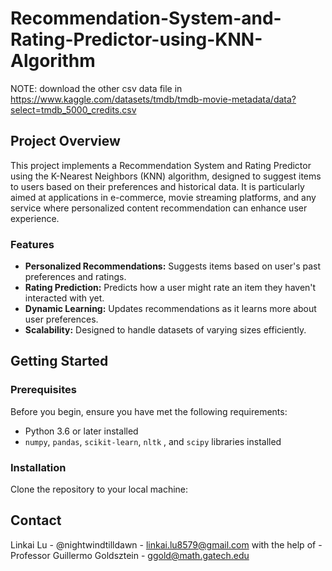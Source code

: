 # Recommendation-System-and-Rating-Predictor-using-KNN-Algorithm

NOTE: download the other csv data file in https://www.kaggle.com/datasets/tmdb/tmdb-movie-metadata/data?select=tmdb_5000_credits.csv

## Project Overview
This project implements a Recommendation System and Rating Predictor using the K-Nearest Neighbors (KNN) algorithm, designed to suggest items to users based on their preferences and historical data. It is particularly aimed at applications in e-commerce, movie streaming platforms, and any service where personalized content recommendation can enhance user experience.

### Features
- **Personalized Recommendations:** Suggests items based on user's past preferences and ratings.
- **Rating Prediction:** Predicts how a user might rate an item they haven't interacted with yet.
- **Dynamic Learning:** Updates recommendations as it learns more about user preferences.
- **Scalability:** Designed to handle datasets of varying sizes efficiently.

## Getting Started

### Prerequisites
Before you begin, ensure you have met the following requirements:
- Python 3.6 or later installed
- `numpy`, `pandas`, `scikit-learn`, `nltk` , and `scipy` libraries installed

### Installation
Clone the repository to your local machine:

## Contact
Linkai Lu - @nightwindtilldawn - linkai.lu8579@gmail.com
with the help of - Professor Guillermo Goldsztein - ggold@math.gatech.edu
